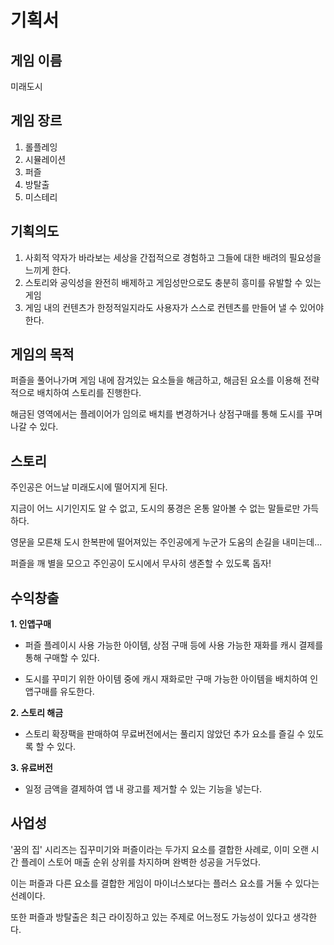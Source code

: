 # 기획서
게임 이름
---
미래도시

게임 장르
---
1. 롤플레잉
2. 시뮬레이션
3. 퍼즐
4. 방탈출
5. 미스테리

기획의도
---
1. 사회적 약자가 바라보는 세상을 간접적으로 경험하고 그들에 대한 배려의 필요성을 느끼게 한다.
2. 스토리와 공익성을 완전히 배제하고 게임성만으로도 충분히 흥미를 유발할 수 있는 게임
3. 게임 내의 컨텐츠가 한정적일지라도 사용자가 스스로 컨텐츠를 만들어 낼 수 있어야 한다.

게임의 목적
---
퍼즐을 풀어나가며 게임 내에 잠겨있는 요소들을 해금하고, 해금된 요소를 이용해 전략적으로 배치하여 스토리를 진행한다.

해금된 영역에서는 플레이어가 임의로 배치를 변경하거나 상점구매를 통해 도시를 꾸며나갈 수 있다.

스토리
---
주인공은 어느날 미래도시에 떨어지게 된다.

지금이 어느 시기인지도 알 수 없고, 도시의 풍경은 온통 알아볼 수 없는 말들로만 가득하다.

영문을 모른채 도시 한복판에 떨어져있는 주인공에게 누군가 도움의 손길을 내미는데...

퍼즐을 깨 별을 모으고 주인공이 도시에서 무사히 생존할 수 있도록 돕자!

수익창출
---

**1. 인앱구매**
- 퍼즐 플레이시 사용 가능한 아이템, 상점 구매 등에 사용 가능한 재화를 캐시 결제를 통해 구매할 수 있다.

- 도시를 꾸미기 위한 아이템 중에 캐시 재화로만 구매 가능한 아이템을 배치하여 인앱구매를 유도한다.


**2. 스토리 해금**
- 스토리 확장팩을 판매하여 무료버전에서는 풀리지 않았던 추가 요소를 즐길 수 있도록 할 수 있다.


**3. 유료버전**
- 일정 금액을 결제하여 앱 내 광고를 제거할 수 있는 기능을 넣는다.

사업성
---
'꿈의 집' 시리즈는 집꾸미기와 퍼즐이라는 두가지 요소를 결합한 사례로, 이미 오랜 시간 플레이 스토어 매출 순위 상위를 차지하며 완벽한 성공을 거두었다.

이는 퍼즐과 다른 요소를 결합한 게임이 마이너스보다는 플러스 요소를 거둘 수 있다는 선례이다.

또한 퍼즐과 방탈출은 최근 라이징하고 있는 주제로 어느정도 가능성이 있다고 생각한다.

